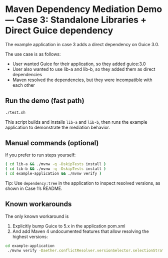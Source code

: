 # Maven Dependency Mediation Demo — Case 3: Standalone Libraries + Direct Guice dependency

The example application in case 3 adds a direct dependency on Guice 3.0.

The use case is as follows:
- User wanted Guice for their application, so they added guice:3.0
- User also wanted to use lib-a and lib-b, so they added them as direct dependencies
- Maven resolved the dependencies, but they were incompatible with each other

## Run the demo (fast path)
```bash
./test.sh
```
This script builds and installs `lib-a` and `lib-b`, then runs the example application to demonstrate the mediation behavior.

## Manual commands (optional)
If you prefer to run steps yourself:
```bash
( cd lib-a && ./mvnw -q -DskipTests install )
( cd lib-b && ./mvnw -q -DskipTests install )
( cd example-application && ./mvnw verify )
```

Tip: Use `dependency:tree` in the application to inspect resolved versions, as shown in Case 1’s README.

## Known workarounds

The only known workaround is
1. Explicitly bump Guice to 5.x in the application pom.xml
2. And add Maven 4 undocumented features that allow resolving the highest versions:

```bash
cd example-application
 ./mvnw verify -Daether.conflictResolver.versionSelector.selectionStrategy=highest -Daether.dependencyCollector.bf.skipper=versioned 
```
